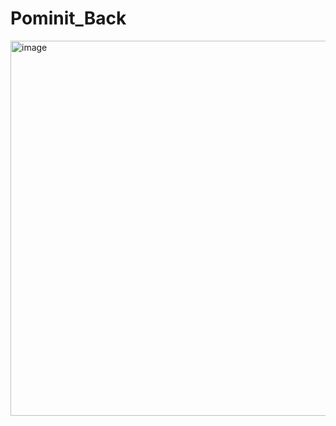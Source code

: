 # Pominit_Back

<img width="600" height="600" alt="image" src="https://github.com/user-attachments/assets/7338360b-015b-4fca-b258-a867c2d4d277" />



